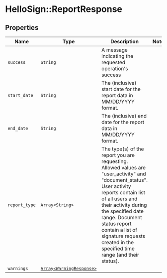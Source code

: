# HelloSign::ReportResponse



## Properties

| Name | Type | Description | Notes |
| ---- | ---- | ----------- | ----- |
| `success` | ```String``` |  A message indicating the requested operation&#39;s success  |  |
| `start_date` | ```String``` |  The (inclusive) start date for the report data in MM/DD/YYYY format.  |  |
| `end_date` | ```String``` |  The (inclusive) end date for the report data in MM/DD/YYYY format.  |  |
| `report_type` | ```Array<String>``` |  The type(s) of the report you are requesting. Allowed values are &quot;user_activity&quot; and &quot;document_status&quot;. User activity reports contain list of all users and their activity during the specified date range. Document status report contain a list of signature requests created in the specified time range (and their status).  |  |
| `warnings` | [```Array<WarningResponse>```](WarningResponse.md) |    |  |

